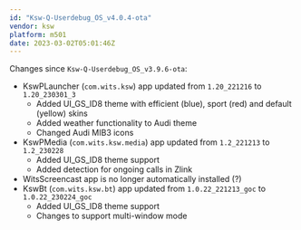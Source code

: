 ```yaml
---
id: "Ksw-Q-Userdebug_OS_v4.0.4-ota"
vendor: ksw
platform: m501
date: 2023-03-02T05:01:46Z
---
```

Changes since `Ksw-Q-Userdebug_OS_v3.9.6-ota`:
- KswPLauncher (`com.wits.ksw`) app updated from `1.20_221216` to `1.20_230301_3`
    - Added UI_GS_ID8 theme with efficient (blue), sport (red) and default (yellow) skins
    - Added weather functionality to Audi theme
    - Changed Audi MIB3 icons
- KswPMedia (`com.wits.ksw.media`) app updated from `1.2_221213` to `1.2_230228`
    - Added UI_GS_ID8 theme support
    - Added detection for ongoing calls in Zlink
- WitsScreencast app is no longer automatically installed (?)
- KswBt (`com.wits.ksw.bt`) app updated from `1.0.22_221213_goc` to `1.0.22_230224_goc`
    - Added UI_GS_ID8 theme support
    - Changes to support multi-window mode
